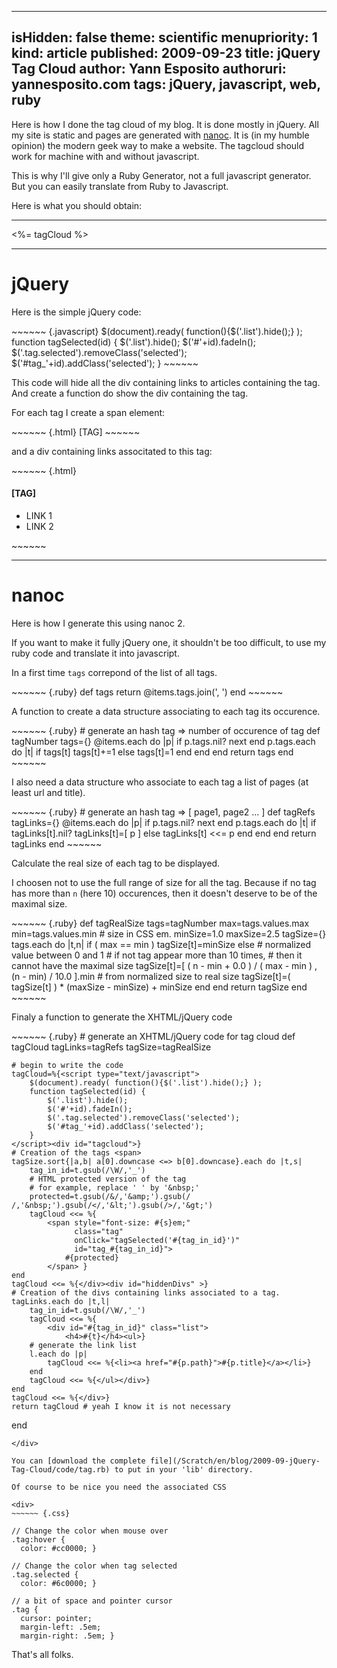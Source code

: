 -----
isHidden:       false
theme: scientific
menupriority:   1
kind:           article
published: 2009-09-23
title: jQuery Tag Cloud
author: Yann Esposito
authoruri: yannesposito.com
tags:  jQuery, javascript, web, ruby
-----
Here is how I done the tag cloud of my blog. It is done mostly in jQuery.
All my site is static and pages are generated with [nanoc](http://nanoc.stoneship.org).
It is (in my humble opinion) the modern geek way to make a website.
The tagcloud should work for machine with and without javascript.

This is why I'll give only a Ruby Generator, not a full javascript generator.
But you can easily translate from Ruby to Javascript.

Here is what you should obtain:

---

<div>
<%= tagCloud %>
</div>

---

# jQuery

Here is the simple jQuery code:

<div>
~~~~~~ {.javascript}
    $(document).ready( function(){$('.list').hide();} );
    function tagSelected(id) {
        $('.list').hide();
        $('#'+id).fadeIn();
        $('.tag.selected').removeClass('selected');
        $('#tag_'+id).addClass('selected');
    }
~~~~~~
</div>

This code will hide all the div containing links to articles containing the tag. And create a function do show the div containing the tag.

For each tag I create a span element:

<div>
~~~~~~ {.html}
    <span   style="font-size: 1.0em;"
            class="tag"
            onClick="tagSelected('[TAG]')"
            id="tag_[TAG]">
        [TAG]
    </span>
~~~~~~
</div>

and a div containing links associtated to this tag:

<div>
~~~~~~ {.html}
    <div id="[TAG]">
        <h4>[TAG]</h4>
        <ul>
            <li> LINK 1 </li>
            <li> LINK 2 </li>
        </ul>
    </div>
~~~~~~
</div>

---

# nanoc

Here is how I generate this using nanoc 2.

If you want to make it fully jQuery one, it shouldn't be
too difficult, to use my ruby code and translate it into javascript.

In a first time `tags` correpond of the list of all tags.

<div>
~~~~~~ {.ruby}
def tags
    return @items.tags.join(', ')
end
~~~~~~
</div>

A function to create a data structure associating to each
tag its occurence.

<div>
~~~~~~ {.ruby}
# generate an hash tag => number of occurence of tag
def tagNumber
    tags={}
    @items.each do |p|
        if p.tags.nil?
            next
        end
        p.tags.each do |t|
            if tags[t]
                tags[t]+=1
            else
                tags[t]=1
            end
        end
    end
    return tags
end
~~~~~~
</div>

I also need a data structure who associate to each
tag a list of pages (at least url and title).

<div>
~~~~~~ {.ruby}
# generate an hash tag => [ page1, page2 ... ]
def tagRefs
    tagLinks={}
    @items.each do |p|
        if p.tags.nil?
            next
        end
        p.tags.each do |t|
            if tagLinks[t].nil?
                tagLinks[t]=[ p ]
            else
                tagLinks[t] <<= p
            end
        end
    end
    return tagLinks
end
~~~~~~
</div>

Calculate the real size of each tag to be displayed.

I choosen not to use the full range of size for all the tag. Because if no
tag has more than `n` (here 10) occurences, then it doesn't deserve to be
of the maximal size.

<div>
~~~~~~ {.ruby}
def tagRealSize
    tags=tagNumber
    max=tags.values.max
    min=tags.values.min
    # size in CSS em.
    minSize=1.0
    maxSize=2.5
    tagSize={}
    tags.each do |t,n|
        if ( max == min )
            tagSize[t]=minSize
        else
            # normalized value between 0 and 1
            # if not tag appear more than 10 times,
            # then it cannot have the maximal size
            tagSize[t]=[ ( n - min + 0.0 ) / ( max - min ) ,
                         (n - min) / 10.0 ].min
            # from normalized size to real size
            tagSize[t]=( tagSize[t] ) * (maxSize - minSize) + minSize
        end
    end
    return tagSize
end
~~~~~~
</div>

Finaly a function to generate the XHTML/jQuery code

<div>
~~~~~~ {.ruby}
# generate an XHTML/jQuery code for tag cloud
def tagCloud
    tagLinks=tagRefs
    tagSize=tagRealSize

    # begin to write the code
    tagCloud=%{<script type="text/javascript">
        $(document).ready( function(){$('.list').hide();} );
        function tagSelected(id) {
            $('.list').hide();
            $('#'+id).fadeIn();
            $('.tag.selected').removeClass('selected');
            $('#tag_'+id).addClass('selected');
        }
    </script><div id="tagcloud">}
    # Creation of the tags <span>
    tagSize.sort{|a,b| a[0].downcase <=> b[0].downcase}.each do |t,s|
        tag_in_id=t.gsub(/\W/,'_')
        # HTML protected version of the tag
        # for example, replace ' ' by '&nbsp;'
        protected=t.gsub(/&/,'&amp;').gsub(/ /,'&nbsp;').gsub(/</,'&lt;').gsub(/>/,'&gt;')
        tagCloud <<= %{
            <span style="font-size: #{s}em;"
                  class="tag"
                  onClick="tagSelected('#{tag_in_id}')"
                  id="tag_#{tag_in_id}">
                #{protected}
            </span> }
    end
    tagCloud <<= %{</div><div id="hiddenDivs" >}
    # Creation of the divs containing links associated to a tag.
    tagLinks.each do |t,l|
        tag_in_id=t.gsub(/\W/,'_')
        tagCloud <<= %{
            <div id="#{tag_in_id}" class="list">
                <h4>#{t}</h4><ul>}
        # generate the link list
        l.each do |p|
            tagCloud <<= %{<li><a href="#{p.path}">#{p.title}</a></li>}
        end
        tagCloud <<= %{</ul></div>}
    end
    tagCloud <<= %{</div>}
    return tagCloud # yeah I know it is not necessary
end
~~~~~~
</div>

You can [download the complete file](/Scratch/en/blog/2009-09-jQuery-Tag-Cloud/code/tag.rb) to put in your 'lib' directory.

Of course to be nice you need the associated CSS

<div>
~~~~~~ {.css}

// Change the color when mouse over
.tag:hover {
  color: #cc0000; }

// Change the color when tag selected
.tag.selected {
  color: #6c0000; }

// a bit of space and pointer cursor
.tag {
  cursor: pointer;
  margin-left: .5em;
  margin-right: .5em; }
~~~~~~
</div>

That's all folks.

